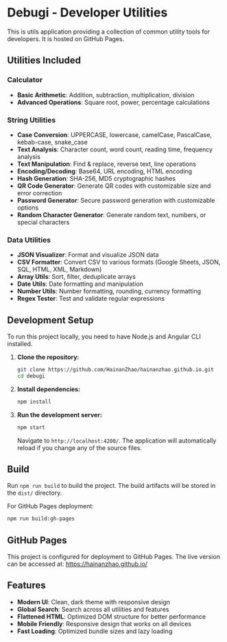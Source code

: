 # Debugi - Developer Utilities

This is utils application providing a collection of common utility tools for developers. It is hosted on GitHub Pages.

## Utilities Included

### Calculator
- **Basic Arithmetic**: Addition, subtraction, multiplication, division
- **Advanced Operations**: Square root, power, percentage calculations

### String Utilities
- **Case Conversion**: UPPERCASE, lowercase, camelCase, PascalCase, kebab-case, snake_case
- **Text Analysis**: Character count, word count, reading time, frequency analysis
- **Text Manipulation**: Find & replace, reverse text, line operations
- **Encoding/Decoding**: Base64, URL encoding, HTML encoding
- **Hash Generation**: SHA-256, MD5 cryptographic hashes
- **QR Code Generator**: Generate QR codes with customizable size and error correction
- **Password Generator**: Secure password generation with customizable options
- **Random Character Generator**: Generate random text, numbers, or special characters

### Data Utilities
- **JSON Visualizer**: Format and visualize JSON data
- **CSV Formatter**: Convert CSV to various formats (Google Sheets, JSON, SQL, HTML, XML, Markdown)
- **Array Utils**: Sort, filter, deduplicate arrays
- **Date Utils**: Date formatting and manipulation
- **Number Utils**: Number formatting, rounding, currency formatting
- **Regex Tester**: Test and validate regular expressions

## Development Setup

To run this project locally, you need to have Node.js and Angular CLI installed.

1.  **Clone the repository:**
    ```bash
    git clone https://github.com/HainanZhao/hainanzhao.github.io.git
    cd debugi
    ```

2.  **Install dependencies:**
    ```bash
    npm install
    ```

3.  **Run the development server:**
    ```bash
    npm start
    ```
    Navigate to `http://localhost:4200/`. The application will automatically reload if you change any of the source files.

## Build

Run `npm run build` to build the project. The build artifacts will be stored in the `dist/` directory. 

For GitHub Pages deployment:
```bash
npm run build:gh-pages
```

## GitHub Pages

This project is configured for deployment to GitHub Pages. The live version can be accessed at:
https://hainanzhao.github.io/

## Features

- **Modern UI**: Clean, dark theme with responsive design
- **Global Search**: Search across all utilities and features
- **Flattened HTML**: Optimized DOM structure for better performance
- **Mobile Friendly**: Responsive design that works on all devices
- **Fast Loading**: Optimized bundle sizes and lazy loading
